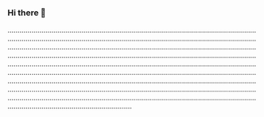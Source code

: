 ### Hi there 👋

..........................................................................................................................................................................................................................................................................................................................................................................................................................................................................................................................................................................................................................................................................................................................................................................................................................................................................................................................................................................................................................................................................................................................................................................................................................